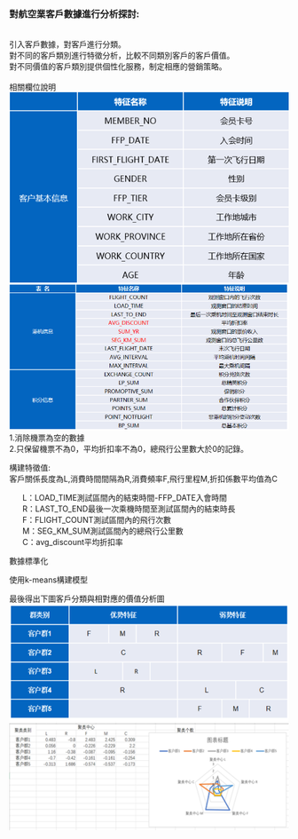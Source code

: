 <h3>對航空業客戶數據進行分析探討:<br></h3>
<br>
引入客戶數據，對客戶進行分類。<br>
對不同的客戶類別進行特徵分析，比較不同類別客戶的客戶價值。<br>
對不同價值的客戶類別提供個性化服務，制定相應的營銷策略。<br>
<br>
相關欄位說明<br>
<img src="https://github.com/huihuiman/Air_plane_analysis/blob/master/air%E5%9C%96%E7%89%87/data1.png?raw=true"> 
<img src="https://github.com/huihuiman/Air_plane_analysis/blob/master/air%E5%9C%96%E7%89%87/data2.png?raw=true">
<br>
1.消除機票為空的數據<br>
2.只保留機票不為0，平均折扣率不為0，總飛行公里數大於0的記錄。<br>

構建特徵值:<br>
客戶關係長度為L,消費時間間隔為R,消費頻率F,飛行里程M,折扣係數平均值為C<br>

<ol>L：LOAD_TIME測試區間內的結束時間-FFP_DATE入會時間<br>
R：LAST_TO_END最後一次乘機時間至測試區間內的結束時長<br>
F：FLIGHT_COUNT測試區間內的飛行次數<br>
M：SEG_KM_SUM測試區間內的總飛行公里數<br>
C：avg_discount平均折扣率<br></ol>



數據標準化<br>

使用k-means構建模型<br>

最後得出下圖客戶分類與相對應的價值分析圖<br>
<img src="https://github.com/huihuiman/Air_plane_analysis/blob/master/air%E5%9C%96%E7%89%87/20200319142101.png?raw=true">
<img src="https://github.com/huihuiman/Air_plane_analysis/blob/master/air%E5%9C%96%E7%89%87/20200319142133.png?raw=true">
